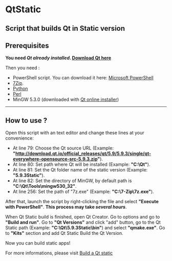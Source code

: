 # QtStatic
Script that builds Qt in Static version
---------------------------------------
## Prerequisites

**You need _Qt already installed_. <a href="https://www1.qt.io/download-open-source/" target="_blank">Download Qt here</a>**

Then you need :
 - PowerShell script. You can download it here: <a href="https://www.microsoft.com/en-us/download/details.aspx?id=34595" target="_blank">Microsoft PowerShell</a>
 - <a href="http://www.7-zip.org" target="_blank">7Zip</a>.
 - <a href="https://www.python.org/downloads/windows/" target="_blank">Python</a>
 - <a href="http://strawberryperl.com/" target="_blank">Perl</a>
 - MinGW 5.3.0 (downloaded with <a href="https://www1.qt.io/download-open-source/" target="_blank">Qt online installer</a>)

---------------------------------------
## How to use ?
Open this script with an text editor and change these lines at your convenience:

- At line 79: Choose the Qt source URL (Example: **"http://download.qt.io/official_releases/qt/5.9/5.9.3/single/qt-everywhere-opensource-src-5.9.3.zip"**).
- At line 80: Set path where Qt will be installed (Example: **"C:\Qt\"**).
- At line 81: Set the Qt folder name of the static version (Example: **"5.9.3Static"**).
- At line 82: Set the directory of MinGW, by default path is **"C:\Qt\Tools\mingw530_32"**.
- At line 256: Set the path of "7z.exe" (Example: **"C:\7-Zip\7z.exe"**).

After that, launch the script by right-clicking the file and select **"Execute with PowerShell"**. **This process may take _several hours_**.

When Qt Static build is finished, open Qt Creator. Go to options and go to **"Build and run"**. Go to **"Qt Versions"** and click "add" button, go to the Qt Static path (Example: **"C:\Qt\5.9.3Static\bin"**) and select **"qmake.exe"**.
Go to **"Kits"** section and add Qt Static Build the Qt Version.

Now you can build static apps!

For more informations, please visit <a href="https://wiki.qt.io/Building_a_static_Qt_for_Windows_using_MinGW" target="_blank">Build a Qt static</a>
